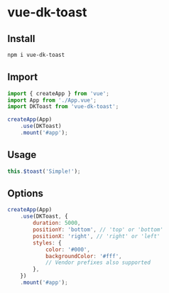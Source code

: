 # vue-dk-toast

## Install

```bash
npm i vue-dk-toast
```

## Import

```js
import { createApp } from 'vue';
import App from './App.vue';
import DKToast from 'vue-dk-toast';

createApp(App)
	.use(DKToast)
	.mount('#app');
```

## Usage

```js
this.$toast('Simple!');
```

## Options

```js
createApp(App)
	.use(DKToast, {
		duration: 5000,
		positionY: 'bottom', // 'top' or 'bottom'
		positionX: 'right', // 'right' or 'left'
		styles: {
			color: '#000',
			backgroundColor: '#fff',
			// Vendor prefixes also supported
		},
	})
	.mount('#app');
```
